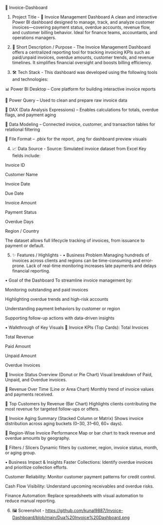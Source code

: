 🧾 Invoice-Dashboard
1. Project Title -
🧾 Invoice Management Dashboard
A clean and interactive Power BI dashboard designed to manage, track, and analyze customer invoices—covering payment status, overdue accounts, revenue flow, and customer billing behavior. Ideal for finance teams, accountants, and operations managers.

2. 📌 Short Description / Purpose -
The Invoice Management Dashboard offers a centralized reporting tool for tracking invoicing KPIs such as paid/unpaid invoices, overdue amounts, customer trends, and revenue timelines. It simplifies financial oversight and boosts billing efficiency.

3. 🛠️ Tech Stack -
This dashboard was developed using the following tools and technologies:

📊 Power BI Desktop – Core platform for building interactive invoice reports

📂 Power Query – Used to clean and prepare raw invoice data

🧠 DAX (Data Analysis Expressions) – Enables calculations for totals, overdue flags, and payment aging

📝 Data Modeling – Connected invoice, customer, and transaction tables for relational filtering

📁 File Format – .pbix for the report, .png for dashboard preview visuals

4. 📈 Data Source - 
Source: Simulated invoice dataset from Excel
Key fields include:

Invoice ID

Customer Name

Invoice Date

Due Date

Invoice Amount

Payment Status

Overdue Days

Region / Country

The dataset allows full lifecycle tracking of invoices, from issuance to payment or default.

5. ✨ Features / Highlights -
• Business Problem
Managing hundreds of invoices across clients and regions can be time-consuming and error-prone. Lack of real-time monitoring increases late payments and delays financial reporting.

• Goal of the Dashboard
To streamline invoice management by:

Monitoring outstanding and paid invoices

Highlighting overdue trends and high-risk accounts

Understanding payment behaviors by customer or region

Supporting follow-up actions with data-driven insights

• Walkthrough of Key Visuals
🔹 Invoice KPIs (Top Cards):
Total Invoices

Total Revenue

Paid Amount

Unpaid Amount

Overdue Invoices

🔹 Invoice Status Overview (Donut or Pie Chart)
Visual breakdown of Paid, Unpaid, and Overdue invoices.

🔹 Revenue Over Time (Line or Area Chart)
Monthly trend of invoice values and payments received.

🔹 Top Customers by Revenue (Bar Chart)
Highlights clients contributing the most revenue for targeted follow-ups or offers.

🔹 Invoice Aging Summary (Stacked Column or Matrix)
Shows invoice distribution across aging buckets (0–30, 31–60, 60+ days).

🔹 Region-Wise Invoice Performance
Map or bar chart to track revenue and overdue amounts by geography.

🔹 Filters / Slicers
Dynamic filters by customer, region, invoice status, month, or aging group.

• Business Impact & Insights
Faster Collections: Identify overdue invoices and prioritize collection efforts.

Customer Reliability: Monitor customer payment patterns for credit control.

Cash Flow Visibility: Understand upcoming receivables and overdue risks.

Finance Automation: Replace spreadsheets with visual automation to reduce manual reporting.

6. 🖼️ Screenshot - https://github.com/kunal9887/Invoice-Dashboard/blob/main/Dua%20Invoice%20Dashboard.png
